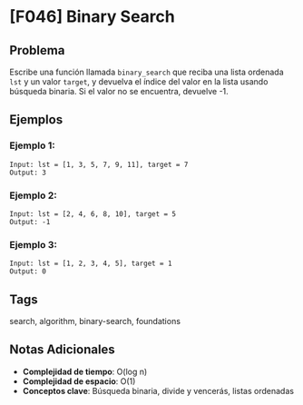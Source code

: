 # [F046] Binary Search

## Problema

Escribe una función llamada `binary_search` que reciba una lista ordenada `lst` y un valor `target`, y devuelva el índice del valor en la lista usando búsqueda binaria. Si el valor no se encuentra, devuelve -1.

## Ejemplos

### Ejemplo 1:
```
Input: lst = [1, 3, 5, 7, 9, 11], target = 7
Output: 3
```

### Ejemplo 2:
```
Input: lst = [2, 4, 6, 8, 10], target = 5
Output: -1
```

### Ejemplo 3:
```
Input: lst = [1, 2, 3, 4, 5], target = 1
Output: 0
```

## Tags
search, algorithm, binary-search, foundations

## Notas Adicionales
- **Complejidad de tiempo**: O(log n)
- **Complejidad de espacio**: O(1)
- **Conceptos clave**: Búsqueda binaria, divide y vencerás, listas ordenadas